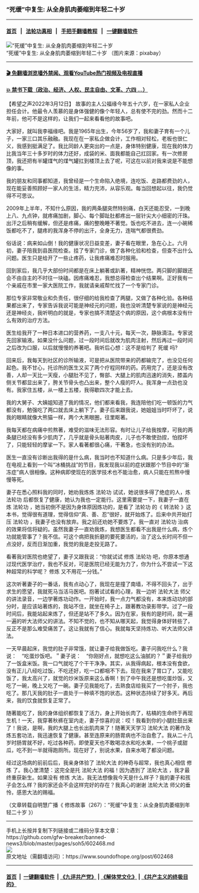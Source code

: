 ### “死缓”中复生: 从全身肌肉萎缩到年轻二十岁
------------------------

#### [首页](https://github.com/gfw-breaker/banned-news3/blob/master/README.md) &nbsp;&nbsp;|&nbsp;&nbsp; [法轮功真相](https://github.com/begood0513/basic/blob/master/README.md)  &nbsp;&nbsp;|&nbsp;&nbsp; [手把手翻墙教程](https://github.com/gfw-breaker/guides/wiki)  &nbsp;&nbsp;|&nbsp;&nbsp; [一键翻墙软件](https://github.com/gfw-breaker/nogfw/blob/master/README.md)  



<div><img alt="“死缓”中复生: 从全身肌肉萎缩到年轻二十岁" src="https://img.soundofhope.org/2022-03/autumn-865157__340-1647118614627.jpg"/>
<br/><figcaption class="caption">
 “死缓”中复生: 从全身肌肉萎缩到年轻二十岁 （图片来源：pixabay）
</figcaption></div><hr/>

#### [ 🎬  免翻墙浏览墙外禁闻、观看YouTube热门视频及电视直播](https://github.com/gfw-breaker/HelloWorld)

#### [ 💥  禁书下载（政治、经济、人权、民主自由、文革、六四 ...）](https://github.com/gfw-breaker/books/blob/master/README.md)

<div><div class="Content__Wrapper sc-1bvya0-0 grZQxZ">
 <p class="meta-top">
  <span class="meta">
   【希望之声2022年3月12日】
  </span>
  故事的主人公福缘今年五十六岁，在一家私人企业担任会计。他最令人羡慕的是身体强健的像个年轻人，总有使不完的劲。然而十二年前，他可不是这样的，让我们一起来看看他的故事吧。
 </p>
 <p>
  大家好，就叫我李福缘吧。我是1965年出生，今年56岁了，我和妻子育有一个儿子，一家三口其乐融融。我现在在一家私企做会计，工作相对轻松，老板也很仁义，我感到挺满足了。我比同龄人更突出的一点是，身体特别健康，现在我的体力比我当年三十多岁时的体力还好，成袋的米、面我都能自己扛回家。有一次修房顶，我还把有半罐煤气的煤气罐扛到楼顶上去了呢，可这在以前对我来说是不能想像的事。
 </p>
 <p>
  我的朋友和同事都知道，我曾经是一个生命陷入绝境，连吃饭、走路都费劲的人，现在能妥善照顾好一家人的生活，精力充沛，从容乐观。每当回想起以往，我仍觉得不可思议。
 </p>
 <p>
  2009年上半年，不知什么原因，我的两条腿突然特别痛，白天还能忍受，一到晚上八、九点钟，就疼痛加剧，脚心、每个脚趾肚都疼出一层针尖大小细密的汗珠。出汗之后稍有缓解，但还是疼痛，痛的整晚睡不著觉。饭也吃不进去，连一小碗稀饭都吃不了，腿疼的我浑身不停的出汗，全身无力，连喘气都很费劲。
 </p>
 <p>
  俗话说：病来如山倒！我的健康状况日益变差，妻子看在眼里，急在心上。六月初，妻子陪我到县医院检查。挂了专家门诊，做了各种化验和检查，但查不出什么问题。医生只是给开了一些止疼药，让我疼痛难忍时服用。
 </p>
 <p>
  回到家后，我几乎大部份时间都是在床上躺著或趴著，精神恍惚。两只脚的脚跟还会不由自主的不时往一块磕。因疼痛难忍，我想总得检查出个结果啊。正好我有一个亲戚在市里一家大医院工作，我就请亲戚帮忙找了一个专家门诊。
 </p>
 <p>
  那位专家非常敬业和负责任，很仔细的给我检查了两腿，又做了各种化验。各种结果都出来了，专家告诉我说可能是神经元的问题，我也没听清楚专家说的是神经元还是神经炎，我听明白的就是，专家也搞不清楚这个病的原因，这个病根本没有什么有效的治疗方法。
 </p>
 <p>
  医生给我开了一种日本进口的营养药，一支八十元，每天一次，静脉滴注。专家说先回家输液。如果没什么问题，过一段时间后就改为肌肉注射，然后再过一段时间之后改为口服，以后就慢慢的养著吧。我听后心想：这不是给判了
  <ok href="/term/12322">
   死缓
  </ok>
  吗?
 </p>
 <p>
  回来后，我每天到社区的诊所输液，可是把从医院带来的药都输完了，也没见任何起色。我不甘心，托诊所的医生又买了两个疗程同样的药。药用完了，还是没有改善，人却一天比一天瘦，小腿肚不见了，臀部、大腿上的肌肉迅速的消失，膝盖内侧关节都显出来了，胯关节骨头也凸出来，整个人瘦的吓人。我浑身一点劲也没有。我家住五楼，从一楼上五楼，我得歇四次才能上去。
 </p>
 <p>
  我的大舅子、大姨姐知道了我的情况，他们都来看我，我连陪他们吃一顿饭的力气都没有，勉强吃了两口就去床上躺下了。妻子后来跟我说，她姐姐当时吓坏了，说我的眼睛就像大熊猫一样，两个大黑眼圈，往里眍著。
 </p>
 <p>
  我每天都在病痛中煎熬著，难受的滋味无法形容。有时让儿子给我按摩，可我的两条腿已经没有多少肌肉了，几乎就是骨头贴著肉皮，儿子也不敢使劲捏，怕捏坏了，只能轻轻的摩挲一下。家人看著都很心痛，干著急，也没有别的办法。
 </p>
 <p>
  医生一直没有诊断出我得的是什么病，我当时也不知道什么病。只是多少年后，我在电视上看到一个叫“冰桶挑战”的节目，我发现我以前的症状跟那个节目中的“渐冻症”病人很相像。这种病即使现在的医学技术也不能治愈，病人只能在煎熬中慢慢等死。
 </p>
 <p>
  妻子在悉心照料我的同时，她劝我炼炼
  <ok href="/term/968">
   法轮功
  </ok>
  试试，她说很多得了绝症的人，炼
  <ok href="/term/968">
   法轮功
  </ok>
  后都恢复了健康，她认为我也一定能行。这里需要提一下，我妻子一直在炼
  <ok href="/term/968">
   法轮功
  </ok>
  ，她当初倒不是因为身体原因炼功的，是看了
  <ok href="/term/968">
   法轮功
  </ok>
  的《
  <ok href="/term/4799">
   转法轮
  </ok>
  》这本书，觉得很有道理，觉得信仰“真、善、忍”很好，就开始炼了。后来中共开始打压
  <ok href="/term/968">
   法轮功
  </ok>
  ，我妻子也没有放弃。我之前还劝她不要炼了。我一直对
  <ok href="/term/968">
   法轮功
  </ok>
  治病的效果将信将疑的。虽然我妻子一直劝我炼，我想医生都看不出我是什么病，炼个功就能管事了？我不信。可这个病把我折磨的要死要活的，治了这么长时间不但一点没好，反而日渐加重，我觉的我是走投无路了。
 </p>
 <p>
  看著我对医院也绝望了，妻子又跟我说：“你就试试
  <ok href="/term/554195">
   修炼
  </ok>
  <ok href="/term/968">
   法轮功
  </ok>
  吧，你原本想通过现代医学治疗，我也不反对，可是医院已经无能为力了，你为什么不尝试一下这种超常的科学呢？
  <ok href="/term/554195">
   修炼
  </ok>
  又不用花一分钱。”
 </p>
 <p>
  这次听著妻子的一番话，我有点动心了，我现在是撞了南墙，不得不回头了，出于求生的愿望，我就死马当活马医吧。抱著试试看的心理，我一边听
  <ok href="/term/8055">
   法轮大法
  </ok>
  师父的讲法录音，一边学著炼功动作。一开始时，我一点力气都没有，本来炼动功的部分时，是应该站著炼的，我站不住，就坐在椅子上，跟著教功录影带学。过了一段时间后，我能站起来炼了，但还是站不了多久。因为在家，我有的是时间，就一遍一遍的听大法师父的讲法。不知不觉的，也不知从哪天起，我觉得身体好转些了，反正不是那么难受痛苦了。这让我就有了信心。我就每天坚持炼功、听大法师父讲法。
 </p>
 <p>
  一天早晨起床，我觉的肚子非常饿，就让妻子给我做饭吃。妻子问我吃什么？我说：　“吃蛋炒饭吧。＂妻子说：　“你刚好点，就想吃这么油腻的？＂妻子给我炒了一饭盒米饭。我一口气就吃了个干干净净。其实，从我得病起，根本没有食欲，没有正儿八经吃过饭，不吃还好，吃一口都咽不下去。现在我来了胃口了，又能吃饭了，我太高兴了，就觉的炒米饭原来这么香啊！到了中午我还是想吃蛋炒饭，又吃了一碗，晚上又吃了一碗。妻子见我能吃了，去熟食店给我买了一个肘子，我也吃了。那几天我的肚子一直处于一种填不饱的状态。这种状态持续了好多天。再后来，我的饮食就恢复正常了。
 </p>
 <p>
  随著能吃了，我的身体组织都恢复了活力，身上开始长肉了，枯槁的生命终于再现生机！一天，我穿著秋裤在室内走，妻子惊喜的说：哎！我看到你的小腿肚鼓出来了！我说，是啊，我的大腿上也长出肌肉来了！随著天天学习
  <ok href="/term/8055">
   法轮大法
  </ok>
  的著作及炼五套功法，我迅速恢复了健康。甚至连原来的肠胃病也不治自愈了。我从二十几岁时肠胃就不好，吃过各种药，即使夏天也不敢喝凉水和吃水果，一个桃子或甜瓜，吃不到一半就得跑厕所。现在好了，别说水果，自来水喝了都没问题。
 </p>
 <p>
  经过这场病的前前后后，我亲身体验了
  <ok href="/term/8055">
   法轮大法
  </ok>
  的神奇与超常，我也真心相信
  <ok href="/term/554195">
   修炼
  </ok>
  了。我心里清楚：这完全是托
  <ok href="/term/8055">
   法轮大法
  </ok>
  的福！因为遇到了
  <ok href="/term/8055">
   法轮大法
  </ok>
  ，我才最终重获新生。如果没有
  <ok href="/term/554195">
   修炼
  </ok>
  大法，我无法想像我今天是什么样子？我的妻子和孩子会怎么样？我的家还会不会这样完好的存在？我真心的谢谢
  <ok href="/term/8055">
   法轮大法
  </ok>
  师父的垂怜，感恩大法的赐福。
 </p>
 <p>
  （文章转载自明慧广播《
  <ok href="https://www.mhradio.org/showprogram/12812.html">
   修炼故事（267）：“死缓”中复生：从全身肌肉萎缩到年轻二十岁
  </ok>
  》）
 </p>
</div>
</div>
<hr/>
手机上长按并复制下列链接或二维码分享本文章：<br/>
https://github.com/gfw-breaker/banned-news3/blob/master/pages/soh5/602468.md <br/>
<a href='https://github.com/gfw-breaker/banned-news3/blob/master/pages/soh5/602468.md'><img src='https://github.com/gfw-breaker/banned-news3/blob/master/pages/soh5/602468.md.png'/></a> <br/>
原文地址（需翻墙访问）：https://www.soundofhope.org/post/602468


------------------------
#### [首页](https://github.com/gfw-breaker/banned-news3/blob/master/README.md) &nbsp;|&nbsp; [一键翻墙软件](https://github.com/gfw-breaker/nogfw/blob/master/README.md) &nbsp;| [《九评共产党》](https://github.com/gfw-breaker/9ping.md/blob/master/README.md#九评之一评共产党是什么) | [《解体党文化》](https://github.com/gfw-breaker/jtdwh.md/blob/master/README.md) | [《共产主义的终极目的》](https://github.com/gfw-breaker/gczydzjmd.md/blob/master/README.md)


<img src='http://gfw-breaker.win/banned-news3/pages/soh5/602468.md' width='0px' height='0px'/>